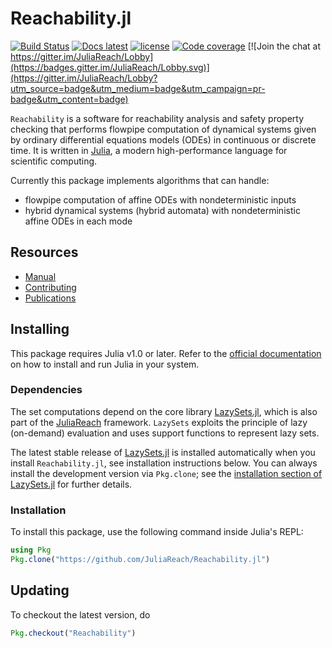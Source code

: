 # Reachability.jl

[![Build Status](https://travis-ci.org/JuliaReach/Reachability.jl.svg?branch=master)](https://travis-ci.org/JuliaReach/Reachability.jl)
[![Docs latest](https://img.shields.io/badge/docs-latest-blue.svg)](http://juliareach.github.io/Reachability.jl/latest/)
[![license](https://img.shields.io/github/license/mashape/apistatus.svg?maxAge=2592000)](https://github.com/JuliaReach/Reachability.jl/blob/master/LICENSE)
[![Code coverage](http://codecov.io/github/JuliaReach/Reachability.jl/coverage.svg?branch=master)](https://codecov.io/github/JuliaReach/Reachability.jl?branch=master)
[![Join the chat at https://gitter.im/JuliaReach/Lobby](https://badges.gitter.im/JuliaReach/Lobby.svg)](https://gitter.im/JuliaReach/Lobby?utm_source=badge&utm_medium=badge&utm_campaign=pr-badge&utm_content=badge)

`Reachability` is a software for reachability analysis and safety property checking that performs flowpipe computation of dynamical systems given by ordinary differential equations models (ODEs) in continuous or discrete time. 
It is written in [Julia](http://julialang.org), a modern high-performance language
for scientific computing.

Currently this package implements algorithms that can handle:

- flowpipe computation of affine ODEs with nondeterministic inputs
- hybrid dynamical systems (hybrid automata) with nondeterministic affine ODEs in each mode

## Resources

- [Manual](http://juliareach.github.io/Reachability.jl/latest/)
- [Contributing](http://juliareach.github.io/Reachability.jl/latest/about.html)
- [Publications](http://juliareach.github.io/Reachability.jl/latest/publications.html)


## Installing

This package requires Julia v1.0 or later. Refer to the [official documentation](https://julialang.org/downloads)
on how to install and run Julia in your system.

### Dependencies

The set computations depend on the core library [LazySets.jl](https://github.com/JuliaReach/LazySets.jl), which is also part of the [JuliaReach](https://github.com/JuliaReach/) framework. `LazySets` exploits the principle of lazy (on-demand) evaluation and uses support functions to represent lazy sets. 

The latest stable release of [LazySets.jl](https://github.com/JuliaReach/LazySets.jl) is installed automatically when you install `Reachability.jl`, see installation instructions below. You can always install the development version via `Pkg.clone`; see the [installation section of LazySets.jl](https://juliareach.github.io/LazySets.jl/latest/man/getting_started.html#Setup-1) for further details.

### Installation

To install this package, use the following command inside Julia's REPL:
```julia
using Pkg
Pkg.clone("https://github.com/JuliaReach/Reachability.jl")
```

## Updating

To checkout the latest version, do
```julia
Pkg.checkout("Reachability")
````
